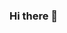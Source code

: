 ### Hi there 👋

<!--
**theheld/theheld** is a ✨ _special_ ✨ repository because its `README.md` (this file) appears on your GitHub profile.

Here are some ideas to get you started:

- 🔭 I’m currently working algo trading
- 🌱 I’m currently javascript 
- 👯 I’m looking to collaborate on machine learning project
- 🤔 I’m looking for help with my front end development project
- 💬 Ask me about algo and andriod app develpoment
- 📫 How to reach me: ...
- 😄 Pronouns: he/him
- ⚡ Fun fact: time goes wofff when you code all day 
-->
